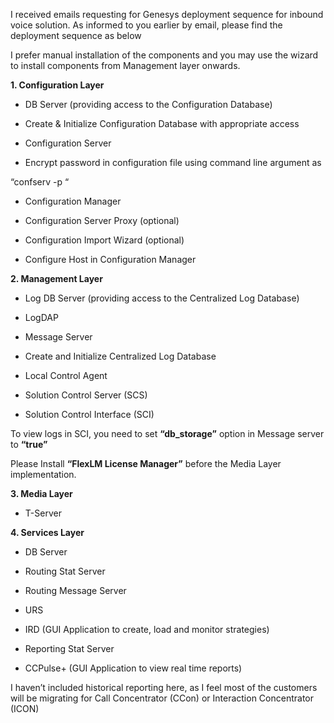 
I received emails requesting for Genesys deployment sequence for inbound voice solution. As informed to you earlier by email, please find the deployment sequence as below

I prefer manual installation of the components and you may use the wizard to install components from Management layer onwards.

**<span>1. Configuration Layer</span>**

<ul type="disc">
  </p> 
  
  <li>
    DB Server (providing access to the Configuration Database)
  </li>
  <p>
  </p>
  
  <li>
    Create & Initialize Configuration Database with appropriate access
  </li>
  <p>
  </p>
  
  <li>
    Configuration Server
  </li>
  <p>
  </p>
  
  <li>
    Encrypt password in configuration file using command line argument as
  </li>
  <p>
    </ul>
    <p>
      &#8220;confserv -p &#8220; </p>
  </p>
  
  <ul type="disc">
    </p> 
    
   <li>
      Configuration Manager
    </li>
    <p>
    </p>
    
   <li>
      Configuration Server Proxy (optional)
    </li>
    <p>
    </p>
    
   <li>
      Configuration Import Wizard (optional)
    </li>
    <p>
    </p>
    
   <li>
      Configure Host in Configuration Manager
    </li>
    <p>
      </ul> 
      
 <p>
       <strong><span>2. Management Layer</span></strong>
      </p>
      
   <ul type="disc">
        </p> 
        
  <li>
          Log DB Server (providing access to the Centralized Log Database)
        </li>
        <p>
        </p>
        
  <li>
          LogDAP
        </li>
        <p>
        </p>
        
   <li>
          Message Server
        </li>
        <p>
        </p>
        
   <li>
          Create and Initialize Centralized Log Database
        </li>
        <p>
        </p>
        <li>
          Local Control Agent
        </li>
        <p>
        </p>
        
 <li>
          Solution Control Server (SCS)
        </li>
        <p>
        </p>
        
  <li>
          Solution Control Interface (SCI)
        </li>
        <p>
          </ul> 
          
  <p>
            To view logs in SCI, you need to set <strong>&#8220;db_storage&#8221;</strong> option in Message server to <strong>&#8220;true&#8221;</strong>
          </p>
          
  <p>
            Please Install <strong>&#8220;FlexLM License Manager&#8221;</strong> before the Media Layer implementation.
          </p>
          
   <p>
            <strong> <span>3. Media Layer</span></strong>
          </p>
          
   <ul type="disc">
            </p> 
            
   <li>
              T-Server
            </li>
            <p>
              </ul> 
              
   <p>
                <strong><span>4. Services Layer</span></strong>
              </p>
              
   <ul type="disc">
                </p> 
                
   <li>
                  DB Server
                </li>
                <p>
                </p>
                 <li>
                  Routing Stat Server
                </li>
                <p>
                </p>
                
 <li>
                  Routing Message Server
                </li>
                <p>
                </p>
                
 <li>
                  URS
                </li>
                <p>
                </p>
                
  <li>
                  IRD (GUI Application to create, load and monitor strategies)
                </li>
                <p>
                </p>
                
  <li>
                  Reporting Stat Server
                </li>
                <p>
                </p>
                
  <li>
                  CCPulse+ (GUI Application to view real time reports)
                </li>
                <p>
                  </ul> 
                  
   <p>
                    I haven&#8217;t included historical reporting here, as I feel most of the customers will be migrating for Call Concentrator (CCon) or Interaction Concentrator (ICON)
                  </p>
